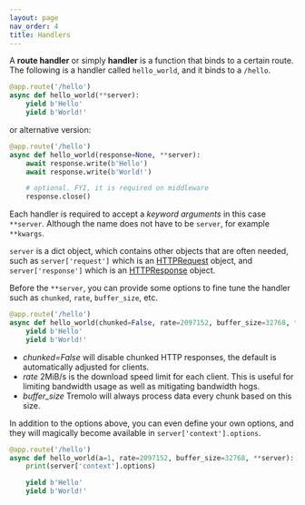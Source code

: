 ```yaml
---
layout: page
nav_order: 4
title: Handlers
---
```


A **route handler** or simply **handler** is a function that binds to a certain route. The following is a handler called `hello_world`, and it binds to a `/hello`.

```python
@app.route('/hello')
async def hello_world(**server):
    yield b'Hello'
    yield b'World!'
```

or alternative version:

```python
@app.route('/hello')
async def hello_world(response=None, **server):
    await response.write(b'Hello')
    await response.write(b'World!')

    # optional. FYI, it is required on middleware
    response.close()
```


Each handler is required to accept a *keyword arguments* in this case `**server`. Although the name does not have to be `server`, for example `**kwargs`.

`server` is a dict object, which contains other objects that are often needed, such as `server['request']` which is an [HTTPRequest](https://nggit.github.io/tremolo-docs/request.html) object, and `server['response']` which is an [HTTPResponse](https://nggit.github.io/tremolo-docs/response.html) object.

Before the `**server`, you can provide some options to fine tune the handler such as `chunked`, `rate`, `buffer_size`, etc.

```python
@app.route('/hello')
async def hello_world(chunked=False, rate=2097152, buffer_size=32768, **server):
    yield b'Hello'
    yield b'World!'
```

* *chunked=False* will disable chunked HTTP responses, the default is automatically adjusted for clients.
* *rate* 2MiB/s is the download speed limit for each client. This is useful for limiting bandwidth usage as well as mitigating bandwidth hogs.
* *buffer_size* Tremolo will always process data every chunk based on this size.

In addition to the options above, you can even define your own options, and they will magically become available in `server['context'].options`.

```python
@app.route('/hello')
async def hello_world(a=1, rate=2097152, buffer_size=32768, **server):
    print(server['context'].options)

    yield b'Hello'
    yield b'World!'
```
